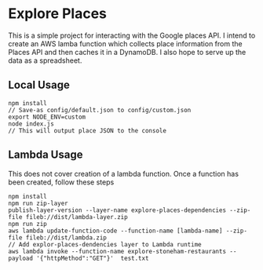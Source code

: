 # Explore Places

This is a simple project for interacting with the Google places API. 
I intend to create an AWS lamba function which collects place information from the Places API
and then caches it in a DynamoDB. I also hope to serve up the data as a spreadsheet.

## Local Usage
```
npm install
// Save-as config/default.json to config/custom.json
export NODE_ENV=custom
node index.js
// This will output place JSON to the console
```  

## Lambda Usage
This does not cover creation of a lambda function. Once a function has been created, follow these steps

```
npm install
npm run zip-layer
publish-layer-version --layer-name explore-places-dependencies --zip-file fileb://dist/lambda-layer.zip
npm run zip
aws lambda update-function-code --function-name [lambda-name] --zip-file fileb://dist/lambda.zip
// Add explor-places-dendencies layer to Lambda runtime
aws lambda invoke --function-name explore-stoneham-restaurants --payload '{"httpMethod":"GET"}'  test.txt
```
